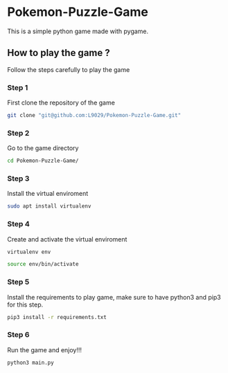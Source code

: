 # Pokemon-Puzzle-Game

This is a simple python game made with pygame.

## How to play the game ?

Follow the steps carefully to play the game

### Step 1

First clone the repository of the game

```sh
git clone "git@github.com:L9029/Pokemon-Puzzle-Game.git"
```

### Step 2

Go to the game directory

```sh
cd Pokemon-Puzzle-Game/
```

### Step 3

Install the virtual enviroment

```sh
sudo apt install virtualenv
```

### Step 4

Create and activate the virtual enviroment

```sh
virtualenv env
```

```sh
source env/bin/activate
```

### Step 5

Install the requirements to play game, make sure to have python3 and pip3 for this step.

```sh
pip3 install -r requirements.txt
```

### Step 6

Run the game and enjoy!!!

```sh
python3 main.py
```
